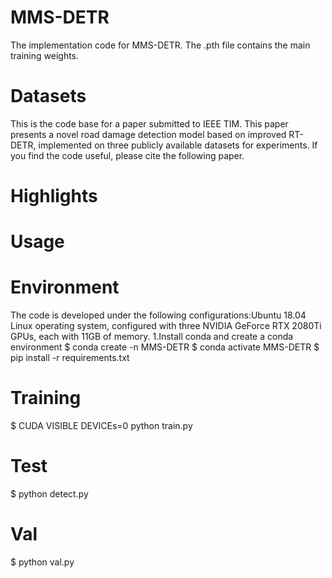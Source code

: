# MMS-DETR
The implementation code for MMS-DETR. The .pth file contains the main training weights.

# Datasets
This is the code base for a paper submitted to IEEE TIM. This paper presents a novel road damage detection model based on improved RT-DETR, implemented on three publicly available datasets for experiments. 
If you find the code useful, please cite the following paper.

# Highlights



#  Usage
# Environment 
The code is developed under the following configurations:Ubuntu 18.04 Linux operating system, configured with three NVIDIA GeForce RTX 2080Ti GPUs, each with 11GB of memory.
1.Install conda and create a conda environment
  $ conda create -n MMS-DETR
  $ conda activate MMS-DETR
  $ pip install -r requirements.txt
# Training
  $ CUDA VISIBLE DEVICEs=0 python train.py
# Test
  $ python detect.py
# Val
  $ python val.py
